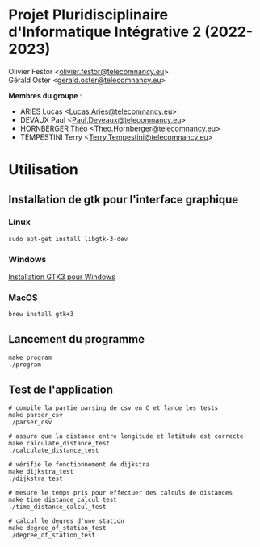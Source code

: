 # Projet Pluridisciplinaire d'Informatique Intégrative 2 (2022-2023) 

Olivier Festor <<olivier.festor@telecomnancy.eu>>   
Gérald Oster <<gerald.oster@telecomnancy.eu>>  


**Membres du groupe** :
- ARIES Lucas <<Lucas.Aries@telecomnancy.eu>>  
- DEVAUX Paul <<Paul.Deveaux@telecomnancy.eu>>  
- HORNBERGER Théo <<Theo.Hornberger@telecomnancy.eu>>  
- TEMPESTINI Terry <<Terry.Tempestini@telecomnancy.eu>>  

# Utilisation

## Installation de gtk pour l'interface graphique 
### Linux
```shell
sudo apt-get install libgtk-3-dev
```
### Windows
[Installation GTK3 pour Windows](https://www.gtk.org/docs/installations/windows/)

### MacOS
```shell
brew install gtk+3
```

## Lancement du programme
```shell
make program
./program
``` 

## Test de l'application
```shell
# compile la partie parsing de csv en C et lance les tests
make parser_csv
./parser_csv

# assure que la distance entre longitude et latitude est correcte
make calculate_distance_test
./calculate_distance_test

# vérifie le fonctionnement de dijkstra 
make dijkstra_test
./dijkstra_test

# mesure le temps pris pour effectuer des calculs de distances
make time_distance_calcul_test
./time_distance_calcul_test

# calcul le degres d'une station
make degree_of_station_test
./degree_of_station_test
```
